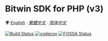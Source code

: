 # Bitwin SDK for PHP (v3)

🌍 *[English](README.md) ∙ [繁體中文](README_zh-TW.md) ∙ [简体中文](README_zh-CN.md)*

[![Build Status](https://www.travis-ci.com/xup6m6fu04/bitwin-sdk-php.svg?branch=master)](https://www.travis-ci.com/xup6m6fu04/bitwin-sdk-php)
[![codecov](https://codecov.io/gh/xup6m6fu04/bitwin-sdk-php/branch/master/graph/badge.svg)](https://codecov.io/gh/xup6m6fu04/bitwin-sdk-php)
[![FOSSA Status](https://app.fossa.com/api/projects/git%2Bgithub.com%2Fxup6m6fu04%2Fbitwin-sdk-php.svg?type=shield)](https://app.fossa.com/projects/git%2Bgithub.com%2Fxup6m6fu04%2Fbitwin-sdk-php?ref=badge_shield)